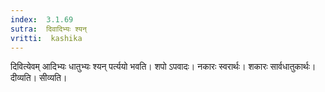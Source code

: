 ```yaml
---
index:  3.1.69
sutra:  दिवादिभ्यः श्यन्
vritti:  kashika 
---
```


दिवित्येवम् आदिभ्यः धातुभ्यः श्यन् पर्त्ययो भवति। शपो ऽपवादः। नकारः स्वरार्थः। शकारः सार्वधातुकार्थः। दीव्यति। सीव्यति।

